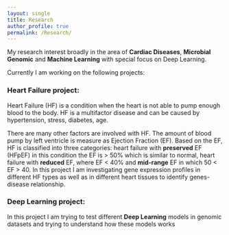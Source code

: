 ```yaml
---
layout: single
title: Research
author_profile: true
permalink: /Research/
---
```


My research interest broadly in the area of __Cardiac Diseases__, __Microbial Genomic__ and __Machine Learning__ with special focus on Deep Learning. 
 
 
Currently I am working on the following projects:
 
### Heart Failure project:
 
 Heart Failure (HF) is a condition when the heart is not able to pump enough blood to the body. HF is a multifactor disease and can be caused by hypertension, stress, diabetes, age.
  
  There are many other factors are involved with HF. The amount of blood pump by left ventricle is measure as Ejection Fraction (EF). Based on the EF, HF is classified into three categories: heart failure with __preserved__ EF (HFpEF) in this condition the EF is > 50% which is similar to normal, heart failure with __reduced__ EF, where EF < 40% and __mid-range__ EF in which  50 < EF > 40. In this project I am investigating gene expression profiles in different HF types as well as in different heart tissues to identify genes-disease relationship.  
 
 
### Deep Learning project:
 
 In this project I am trying to test different __Deep Learning__ models in genomic datasets and trying to understand how these models works 
 

